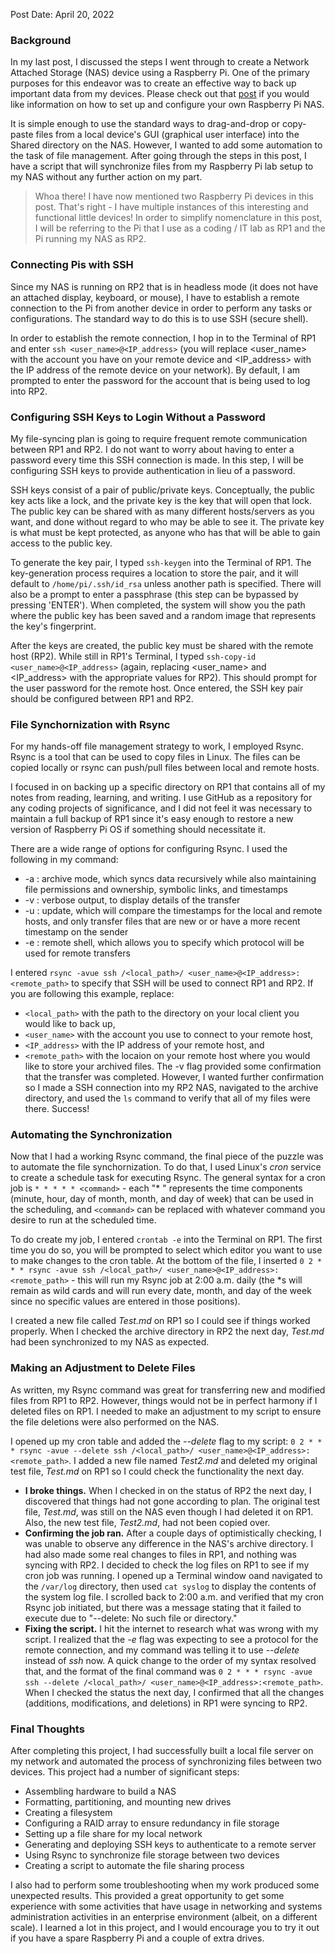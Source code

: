 Post Date:  April 20, 2022

### Background
In my last post, I discussed the steps I went through to create a Network Attached Storage (NAS) device using a Raspberry Pi.  One of the primary purposes for this endeavor was to create an effective way to back up important data from my devices.  Please check out that [post](https://drewbrinkley.github.io/2022/04/16/Setting-Up-a-Raspberry-Pi-NAS.html) if you would like information on how to set up and configure your own Raspberry Pi NAS.

It is simple enough to use the standard ways to drag-and-drop or copy-paste files from a local device's GUI (graphical user interface) into the Shared directory on the NAS.  However, I wanted to add some automation to the task of file management.  After going through the steps in this post, I have a script that will synchronize files from my Raspberry Pi lab setup to my NAS without any further action on my part.

>Whoa there!  I have now mentioned two Raspberry Pi devices in this post.  That's right - I have multiple instances of this interesting and functional little devices!  In order to simplify nomenclature in this post, I will be referring to the Pi that I use as a coding  / IT lab as RP1 and the Pi running my NAS as RP2.

### Connecting Pis with SSH
Since my NAS is running on RP2 that is in headless mode (it does not have an attached display, keyboard, or mouse), I have to establish a remote connection to the Pi from another device in order to perform any tasks or configurations.  The standard way to do this is to use SSH (secure shell).  

In order to establish the remote connection, I hop in to the Terminal of RP1 and enter ```ssh <user_name>@<IP_address>``` (you will replace <user_name> with the account you have on your remote device and <IP_address> with the IP address of the remote device on your network).  By default, I am prompted to enter the password for the account that is being used to log into RP2.

### Configuring SSH Keys to Login Without a Password
My file-syncing plan is going to require frequent remote communication between RP1 and RP2.  I do not want to worry about having to enter a password every time this SSH connection is made.  In this step, I will be configuring SSH keys to provide authentication in lieu of a password.

SSH keys consist of a pair of public/private keys.  Conceptually, the public key acts like a lock, and the private key is the key that will open that lock.  The public key can be shared with as many different hosts/servers as you want, and done without regard to who may be able to see it.  The private key is what must be kept protected, as anyone who has that will be able to gain access to the public key.

To generate the key pair, I typed ```ssh-keygen``` into the Terminal of RP1.  The key-generation process requires a location to store the pair, and it will default to ```/home/pi/.ssh/id_rsa``` unless another path is specified.  There will also be a prompt to enter a passphrase (this step can be bypassed by pressing 'ENTER').  When completed, the system will show you the path where the public key has been saved and a random image that represents the key's fingerprint.

After the keys are created, the public key must be shared with the remote host (RP2).  While still in RP1's Terminal, I typed ```ssh-copy-id <user_name>@<IP_address>``` (again, replacing <user_name> and <IP_address> with the appropriate values for RP2).  This should prompt for the user password for the remote host.  Once entered, the SSH key pair should be configured between RP1 and RP2.

### File Synchornization with Rsync
For my hands-off file management strategy to work, I employed Rsync.  Rsync is a tool that can be used to copy files in Linux.  The files can be copied locally or rsync can push/pull files between local and remote hosts.

I focused in on backing up a specific directory on RP1 that contains all of my notes from reading, learning, and writing.  I use GitHub as a repository for any coding projects of significance, and I did not feel it was necessary to maintain a full backup of RP1 since it's easy enough to restore a new version of Raspberry Pi OS if something should necessitate it.

There are a wide range of options for configuring Rsync.  I used the following in my command:
* -a :  archive mode, which syncs data recursively while also maintaining file permissions and ownership, symbolic links, and timestamps
* -v :  verbose output, to display details of the transfer
* -u :  update, which will compare the timestamps for the local and remote hosts, and only transfer files that are new or or have a more recent timestamp on the sender 
* -e :  remote shell, which allows you to specify which protocol will be used for remote transfers
 
I entered ```rsync -avue ssh /<local_path>/ <user_name>@<IP_address>:<remote_path>``` to specify that SSH will be used to connect RP1 and RP2.  If you are following this example, replace:
- ```<local_path>``` with the path to the directory on your local client you would like to back up,
- ```<user_name>``` with the account you use to connect to your remote host,
- ```<IP_address>``` with the IP address of your remote host, and
- ```<remote_path>``` with the locaion on your remote host where you would like to store your archived files.
The -v flag provided some confirmation that the transfer was completed.  However, I wanted further confirmation so I made a SSH connection into my RP2 NAS, navigated to the archive directory, and used the ```ls``` command to verify that all of my files were there.  Success!

### Automating the Synchronization
Now that I had a working Rsync command, the final piece of the puzzle was to automate the file synchornization.  To do that, I used Linux's _cron_ service to create a schedule task for executing Rsync.  The general syntax for a cron job is ```* * * * * <command>``` - each "* " represents the time components (minute, hour, day of month, month, and day of week) that can be used in the scheduling, and ```<command>``` can be replaced with whatever command you desire to run at the scheduled time.

To do create my job, I entered ```crontab -e``` into the Terminal on RP1.  The first time you do so, you will be prompted to select which editor you want to use to make changes to the cron table.  At the bottom of the file, I inserted ```0 2 * * * rsync -avue ssh /<local_path>/ <user_name>@<IP_address>:<remote_path>``` - this will run my Rsync job at 2:00 a.m. daily (the *s will remain as wild cards and will run every date, month, and day of the week since no specific values are entered in those positions).  

I created a new file called _Test.md_ on RP1 so I could see if things worked properly.  When I checked the archive directory in RP2 the next day, _Test.md_ had been synchronized to my NAS as expected.

### Making an Adjustment to Delete Files
As written, my Rsync command was great for transferring new and modified files from RP1 to RP2.  However, things would not be in perfect harmony if I deleted files on RP1.  I needed to make an adjustment to my script to ensure the file deletions were also performed on the NAS.  

I opened up my cron table and added the _--delete_ flag to my script:  ```0 2 * * * rsync -avue --delete ssh /<local_path>/ <user_name>@<IP_address>:<remote_path>```.  I added a new file named _Test2.md_ and deleted my original test file, _Test.md_ on RP1 so I could check the functionality the next day.
- __I broke things.__  When I checked in on the status of RP2 the next day, I discovered that things had not gone according to plan.  The original test file, _Test.md_, was still on the NAS even though I had deleted it on RP1.  Also, the new test file, _Test2.md_, had not been copied over.  
- __Confirming the job ran.__ After a couple days of optimistically checking, I was unable to observe any difference in the NAS's archive directory.  I had also made some real changes to files in RP1, and nothing was syncing with RP2.  I decided to check the log files on RP1 to see if my cron job was running.  I opened up a Terminal window oand navigated to the ```/var/log``` directory, then used ```cat syslog``` to display the contents of the system log file.  I scrolled back to 2:00 a.m. and verified that my cron Rsync job initiated, but there was a message stating that it failed to execute due to "--delete:  No such file or directory."
- __Fixing the script.__  I hit the internet to research what was wrong with my script.  I realized that the _-e_ flag was expecting to see a protocol for the remote connection, and my command was telling it to use _--delete_ instead of _ssh_ now.  A quick change to the order of my syntax resolved that, and the format of the final command was  ```0 2 * * * rsync -avue ssh --delete /<local_path>/ <user_name>@<IP_address>:<remote_path>```.
When I checked the status the next day, I confirmed that all the changes (additions, modifications, and deletions) in RP1 were syncing to RP2.  

### Final Thoughts
After completing this project, I had successfully built a local file server on my network and automated the process of synchronizing files between two devices.  This project had a number of significant steps:
- Assembling hardware to build a NAS
- Formatting, partitioning, and mounting new drives
- Creating a filesystem
- Configuring a RAID array to ensure redundancy in file storage
- Setting up a file share for my local network
- Generating and deploying SSH keys to authenticate to a remote server
- Using Rsync to synchronize file storage between two devices
- Creating a script to automate the file sharing process

I also had to perform some troubleshooting when my work produced some unexpected results.  This provided a great opportunity to get some experience with some activities that have usage in networking and systems administration activities in an enterprise environment (albeit, on a different scale).  I learned a lot in this project, and I would encourage you to try it out if you have a spare Raspberry Pi and a couple of extra drives.
